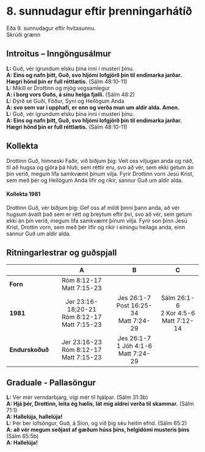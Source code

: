 # 8. sunnudagur eftir þrenningarhátíð 

Eða 9. sunnudagur eftir hvítasunnu.  
Skrúði grænn

## Introitus – Inngöngusálmur

**L:** Guð, vér ígrundum elsku þína inni í musteri þínu.  
**A: Eins og nafn þitt, Guð, svo hljómi lofgjörð þín til endimarka jarðar. Hægri hönd þín er full réttlætis.** (Sálm 48:10-11)  
**L:** Mikill er Drottinn og mjög vegsamlegur  
**A: í borg vors Guðs, á sínu helga fjalli.** (Sálm 48:2)  
**L:** Dýrð sé Guði, Föður, Syni og Heilögum Anda   
**A: svo sem var í upphafi, er enn og verða mun um aldir alda. Amen.**  
**L:** Guð, vér ígrundum elsku þína inni í musteri þínu.  
**A: Eins og nafn þitt, Guð, svo hljómi lofgjörð þín til endimarka jarðar. Hægri hönd þín er full réttlætis.** (Sálm 48:10-11)  

## Kollekta

Drottinn Guð, himneski Faðir, við biðjum þig: Veit oss viljugan anda og náð, til að hugsa og gjöra þá hluti, sem réttir eru, svo að vér, sem ekki getum án þín verið, megum lifa samkvæmt þínum vilja.
Fyrir Drottinn vorn Jesú Krist, sem með þér og Heilögum Anda lifir og ríkir, sannur Guð um aldir alda.

#### Kollekta 1981

Drottinn Guð, vér biðjum þig: Gef oss af mildi þinni þann anda, að vér hugsum ávallt það sem er rétt og breytum eftir því, svo að vér, sem getum ekki án þín verið, megum lifa samkvæmt þínum vilja. Fyrir son þinn Jesú Krist, Drottin vorn, sem með þér lifir og ríkir í einingu heilags anda, einn sannur Guð um aldir alda.

## Ritningarlestrar og guðspjall

| |**A**|**B**|**C**|
|:---|:---:|:---:|:---:|
|**Forn**|Róm 8:12-17<br>Matt 7:15-23| <br><br> | <br><br> |
|**1981**|Jer 23:16-18;20-21<br>Róm 8:12-17<br>Matt 7:15-23|Jes 26:1-7<br>Post 16:25-34<br>Matt 7:24-29 |Sálm 26:1-6<br>2 Kor 4:5-6<br>Matt 7:12-14 |
|**Endurskoðuð**|Jer 23:16-23<br>Róm 8:12-17<br>Matt 7:15-23|Jes 26:1-7<br>1 Jóh 4:1-6<br>Matt 7:24-29 | |

## Graduale - Pallasöngur

**L:** Ver mér verndarbjarg, vígi mér til hjálpar. (Sálm 31:3b)  
**A: Hjá þér, Drottinn, leita ég hælis, lát mig aldrei verða til skammar.** (Sálm 71:1)  
**A: Hallelúja, hallelúja!**    
**L:** Þér ber lofsöngur, Guð, á Síon, og við þig séu heitin efnd. (Sálm 65:2)  
**A: að vér megum seðjast af gæðum húss þíns, helgidómi musteris þíns** (Sálm 65:5b)  
**A: Hallelúja!**  